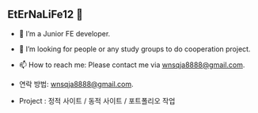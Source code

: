 ## EtErNaLiFe12 👋

<!--
**EtErNaLiFe12/EtErNaLiFe12** is a ✨ _special_ ✨ repository because its `README.md` (this file) appears on your GitHub profile.
-->
- 🌱 I’m a Junior FE developer.
- 🤔 I’m looking for people or any study groups to do cooperation project.
- 📫 How to reach me: Please contact me via wnsqja8888@gmail.com.

- 연락 방법: wnsqja8888@gmail.com.
- Project : 정적 사이트 / 동적 사이트 / 포트폴리오 작업




<!-- Here are some ideas to get you started:
- 🔭 I’m currently working on ...
- 🌱 I’m currently learning HTML/CSS/JAVASCRIPT and etc
- 🤔 I’m looking for help with https://fastcampus.co.kr/
- 💬 Ask me about ...
- 📫 How to reach me: ...
- 😄 Pronouns: ...
- ⚡ Fun fact: ...
-->
